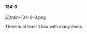 #### 134-0
![train-134-0-0.png](https://github.com/lil-lab/nlvr/raw/master/nlvr/train/images/25/train-134-0-0.png "train-134-0-0.png")

There is at least 1 box with many items